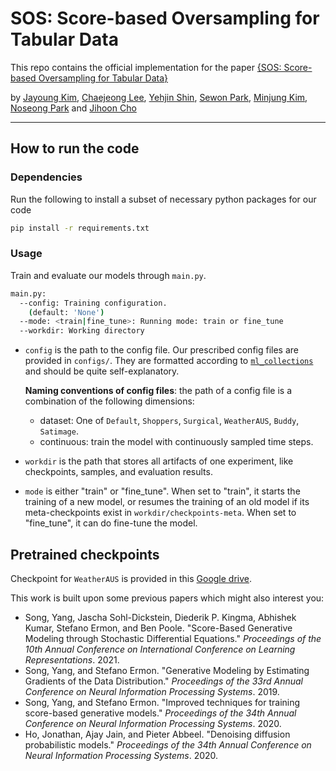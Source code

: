 # SOS: Score-based Oversampling for Tabular Data


This repo contains the official implementation for the paper [{SOS: Score-based Oversampling for Tabular Data}](https://openreview.net/forum?id=PxTIG12RRHS)

by [Jayoung Kim](jayoung.kim@yonsei.ac.kr), [Chaejeong Lee](chaejeong_lee@yonsei.ac.kr), [Yehjin Shin](yehjin.shin@gmail.com), [Sewon Park](sw0413.park@samsung.com), [Minjung Kim](mj100.kim@samsung.com), [Noseong Park](noseong@yonsei.ac.kr) and [Jihoon Cho](jihoon1.cho@samsung.com)

--------------------

## How to run the code

### Dependencies

Run the following to install a subset of necessary python packages for our code
```sh
pip install -r requirements.txt
```

### Usage

Train and evaluate our models through `main.py`.

```sh
main.py:
  --config: Training configuration.
    (default: 'None')
  --mode: <train|fine_tune>: Running mode: train or fine_tune
  --workdir: Working directory
```

* `config` is the path to the config file. Our prescribed config files are provided in `configs/`. They are formatted according to [`ml_collections`](https://github.com/google/ml_collections) and should be quite self-explanatory.

  **Naming conventions of config files**: the path of a config file is a combination of the following dimensions:
  * dataset: One of `Default`, `Shoppers`, `Surgical`, `WeatherAUS`, `Buddy`, `Satimage`.
  * continuous: train the model with continuously sampled time steps. 

*  `workdir` is the path that stores all artifacts of one experiment, like checkpoints, samples, and evaluation results.

* `mode` is either "train" or "fine_tune". When set to "train", it starts the training of a new model, or resumes the training of an old model if its meta-checkpoints exist in `workdir/checkpoints-meta`. When set to "fine_tune", it can do fine-tune the model.


## Pretrained checkpoints
Checkpoint for `WeatherAUS` is provided in this [Google drive](https://drive.google.com/drive/u/1/folders/0AHi5jmfSpr0VUk9PVA).


<!-- 
| Checkpoint path | FID | IS | FID (ODE) | NNL (bits/dim) |
|:----------|:-------:|:----------:|:----------:|:----------:|
| [`ve/cifar10_ncsnpp/`](https://drive.google.com/file/d/1fXgBupLzThTGLLsiYCHRQJixuDsR1bSI/view?usp=sharing) |  2.45 | 9.73 | - | - |
| [`ve/cifar10_ncsnpp_continuous/`](https://drive.google.com/drive/folders/1Ko7hOCMIM6yFShJCIU4LBsF0sfjWuafa?usp=sharing) | 2.38 | 9.83 | - | - |
| [`ve/cifar10_ncsnpp_deep_continuous/`](https://drive.google.com/drive/folders/1rvziylUQiXWyOF1jVhGxzgGmtp1oTNT5?usp=sharing) | **2.20** | **9.89** | - | - |
| [`vp/cifar10_ddpm/`](https://drive.google.com/drive/folders/1vzeGmgCj95_04MTDh6aa5BI098Q8ybO5?usp=sharing) | 3.24 | - | 3.37 | 3.28 |
| [`vp/cifar10_ddpm_continuous`](https://drive.google.com/drive/folders/1qTZXghJxo8t5gTN52FuAWO6YABu2ElTN?usp=sharing) | - | - | 3.69| 3.21 |
| [`vp/cifar10_ddpmpp`](https://drive.google.com/drive/folders/14AhlnhRryO7XqjrHEtHZRcb_v_bEUd7X?usp=sharing) | 2.78 | 9.64 | - | - |
| [`vp/cifar10_ddpmpp_continuous`](https://drive.google.com/drive/folders/1ikbUY_K4Rc2-lPz7baPxdEXtx76Xn5Ov?usp=sharing) | 2.55 | 9.58 | 3.93 | 3.16 |
| [`vp/cifar10_ddpmpp_deep_continuous`](https://drive.google.com/drive/folders/1F74y6G_AGqPw8DG5uhdO_Kf9DCX1jKfL?usp=sharing) | 2.41 | 9.68 | 3.08 | 3.13 |
| [`subvp/cifar10_ddpm_continuous`](https://drive.google.com/drive/folders/1Qk6SaMq3EFnMH1rr2OdFZU5IzDKYbskh?usp=sharing) | - | - | 3.56 | 3.05 |
| [`subvp/cifar10_ddpmpp_continuous`](https://drive.google.com/drive/folders/1tDz-jQ-tD5A_UjB1gxzoofo07W0LC1aO?usp=sharing) | 2.61 | 9.56 | 3.16 | 3.02 |
| [`subvp/cifar10_ddpmpp_deep_continuous`](https://drive.google.com/drive/folders/1qjKjuZULYu2uN0sP79yTPkOhEvUPhYnU?usp=sharing) | 2.41 | 9.57 | **2.92** | **2.99** |

| Checkpoint path | Samples |
|:-----|:------:|
| [`ve/bedroom_ncsnpp_continuous`](https://drive.google.com/drive/folders/1tcvR65amqrD65Hn0EPlZqNPiCZh2rg4M?usp=sharing) | ![bedroom_samples](assets/bedroom.jpeg) |
| [`ve/church_ncsnpp_continuous`](https://drive.google.com/drive/folders/1h8JayORNKTo8pCCLMr0ZDJkM7U87dKM5?usp=sharing) | ![church_samples](assets/church.jpeg) |
| [`ve/ffhq_1024_ncsnpp_continuous`](https://drive.google.com/drive/folders/1GwcthBS4Ry54eA_fIg1hOCfThQ6I3u1L?usp=sharing) |![ffhq_1024](assets/ffhq_1024.jpeg)|
| [`ve/ffhq_256_ncsnpp_continuous`](https://drive.google.com/drive/folders/1-2tUJ3tOU2AruyMYPB33x1aWVOQMSygM?usp=sharing) |![ffhq_256_samples](assets/ffhq_256.jpg)|
| [`ve/celebahq_256_ncsnpp_continuous`](https://drive.google.com/drive/folders/1LK2bGXpZBzJKLCcL_NfUKsr8dxT8XVh5?usp=sharing) |![celebahq_256_samples](assets/celebahq_256.jpg)|


 -->

<!-- 
## References

If you find the code useful for your research, please consider citing
```bib
@inproceedings{
  song2021scorebased,
  title={Score-Based Generative Modeling through Stochastic Differential Equations},
  author={Yang Song and Jascha Sohl-Dickstein and Diederik P Kingma and Abhishek Kumar and Stefano Ermon and Ben Poole},
  booktitle={International Conference on Learning Representations},
  year={2021},
  url={https://openreview.net/forum?id=PxTIG12RRHS}
}
``` -->

This work is built upon some previous papers which might also interest you:
* Song, Yang, Jascha Sohl-Dickstein, Diederik P. Kingma, Abhishek Kumar, Stefano Ermon, and Ben Poole. "Score-Based Generative Modeling through Stochastic Differential Equations." *Proceedings of the 10th Annual Conference on International Conference on Learning Representations*. 2021.
* Song, Yang, and Stefano Ermon. "Generative Modeling by Estimating Gradients of the Data Distribution." *Proceedings of the 33rd Annual Conference on Neural Information Processing Systems*. 2019.
* Song, Yang, and Stefano Ermon. "Improved techniques for training score-based generative models." *Proceedings of the 34th Annual Conference on Neural Information Processing Systems*. 2020.
* Ho, Jonathan, Ajay Jain, and Pieter Abbeel. "Denoising diffusion probabilistic models." *Proceedings of the 34th Annual Conference on Neural Information Processing Systems*. 2020.

